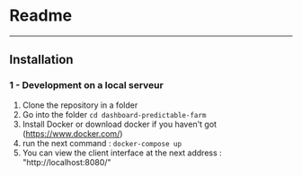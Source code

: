 # Readme
----------

## Installation 

### 1 - Development on a local serveur


 1. Clone the repository in a folder 
 2. Go into the folder `cd dashboard-predictable-farm`
 3. Install Docker or download docker if you haven't got (https://www.docker.com/)
 4. run the next command : `docker-compose up`
 6. You can view the client interface at the next address : "http://localhost:8080/"
